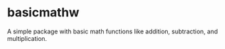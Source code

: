 # basicmathw
A simple package with basic math functions like addition, subtraction, and multiplication.